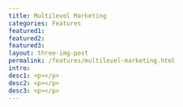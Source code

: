 ```yaml
---
title: Multilevel Marketing
categories: Features
featured1:
featured2:
featured3:
layout: three-img-post
permalink: /features/multilevel-marketing.html
intro:
desc1: <p></p>
desc2: <p></p>
desc3: <p></p>
---
```


